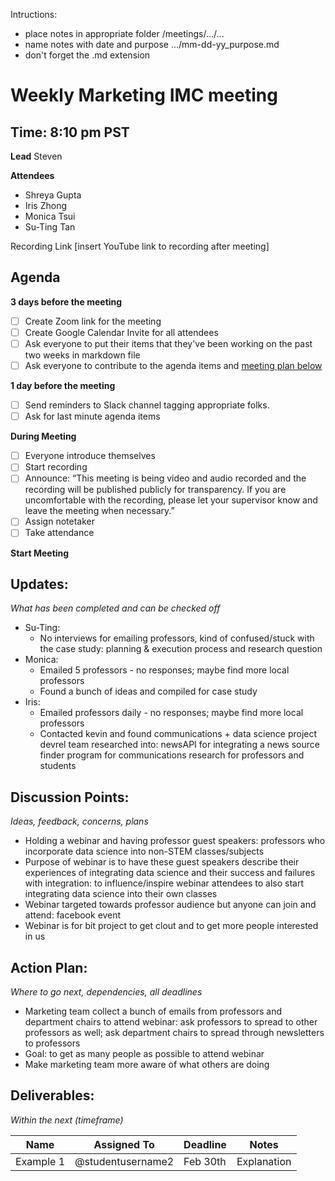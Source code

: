 Intructions:
* place notes in appropriate folder /meetings/.../...
* name notes with date and purpose .../mm-dd-yy_purpose.md
* don't forget the .md extension

# Weekly Marketing IMC meeting
## Time: 8:10 pm PST

**Lead**
Steven 

**Attendees**
* Shreya Gupta 
* Iris Zhong
* Monica Tsui
* Su-Ting Tan

Recording Link
[insert YouTube link to recording after meeting]

## Agenda
**3 days before the meeting**
- [ ] Create Zoom link for the meeting
- [ ] Create Google Calendar Invite for all attendees
- [ ] Ask everyone to put their items that they've been working on the past two weeks in markdown file
- [ ] Ask everyone to contribute to the agenda items and [meeting plan below](https://github.com/shreyagupta98/people/blob/master/meeting_template.md#updates)

**1 day before the meeting**
- [ ] Send reminders to Slack channel tagging appropriate folks. 
- [ ] Ask for last minute agenda items

**During Meeting**
- [ ] Everyone introduce themselves
- [ ] Start recording
- [ ] Announce:
“This meeting is being video and audio recorded and the recording will be published publicly for transparency. If you are uncomfortable with the recording, please let your supervisor know and leave the meeting when necessary.”
- [ ] Assign notetaker
- [ ] Take attendance

**Start Meeting**

## Updates:
*What has been completed and can be checked off*

* Su-Ting:
    * No interviews for emailing professors, kind of confused/stuck with the case study: planning & execution process and research question
* Monica:
    * Emailed 5 professors - no responses; maybe find more local professors
    * Found a bunch of ideas and compiled for case study
* Iris:
    * Emailed professors daily - no responses; maybe find more local professors
    * Contacted kevin and found communications + data science project devrel team researched into: newsAPI for integrating a news source finder program for communications research for professors and students

## Discussion Points:
*Ideas, feedback, concerns, plans*
* Holding a webinar and having professor guest speakers: professors who incorporate data science into non-STEM classes/subjects
* Purpose of webinar is to have these guest speakers describe their experiences of integrating data science and their success and failures with integration: to influence/inspire webinar attendees to also start integrating data science into their own classes
* Webinar targeted towards professor audience but anyone can join and attend: facebook event
* Webinar is for bit project to get clout and to get more people interested in us


## Action Plan:
*Where to go next, dependencies, all deadlines*
* Marketing team collect a bunch of emails from professors and department chairs to attend webinar: ask professors to spread to other professors as well; ask department chairs to spread through newsletters to professors
* Goal: to get as many people as possible to attend webinar
* Make marketing team more aware of what others are doing


## Deliverables:
*Within the next (timeframe)*

Name  | Assigned To | Deadline | Notes
------|-------------|----------|------
Example 1 | @studentusername2 | Feb 30th | Explanation
